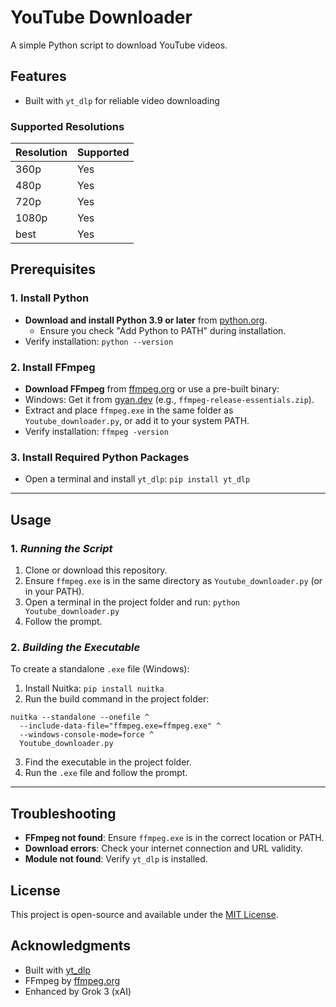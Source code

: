 # YouTube Downloader

A simple Python script to download YouTube videos.

## Features
- Built with `yt_dlp` for reliable video downloading
### Supported Resolutions
| Resolution | Supported |
|------------|-----------|
| 360p       | Yes       |
| 480p       | Yes       |
| 720p       | Yes       |
| 1080p      | Yes       |
| best       | Yes       |

## Prerequisites

### 1. Install Python
- **Download and install Python 3.9 or later** from [python.org](https://www.python.org/downloads/).
  - Ensure you check "Add Python to PATH" during installation.
- Verify installation: `python --version`


### 2. Install FFmpeg
- **Download FFmpeg** from [ffmpeg.org](https://ffmpeg.org/download.html) or use a pre-built binary:
- Windows: Get it from [gyan.dev](https://www.gyan.dev/ffmpeg/builds/) (e.g., `ffmpeg-release-essentials.zip`).
- Extract and place `ffmpeg.exe` in the same folder as `Youtube_downloader.py`, or add it to your system PATH.
- Verify installation: `ffmpeg -version`

### 3. Install Required Python Packages
- Open a terminal and install `yt_dlp`: `pip install yt_dlp`

---
## Usage
### 1. *Running the Script*
1. Clone or download this repository.
2. Ensure `ffmpeg.exe` is in the same directory as `Youtube_downloader.py` (or in your PATH).
3. Open a terminal in the project folder and run: `python Youtube_downloader.py`
4. Follow the prompt.

### 2. *Building the Executable*
To create a standalone `.exe` file (Windows):
1. Install Nuitka: `pip install nuitka`
2. Run the build command in the project folder: 
```
nuitka --standalone --onefile ^
  --include-data-file="ffmpeg.exe=ffmpeg.exe" ^
  --windows-console-mode=force ^
  Youtube_downloader.py
```
3. Find the executable in the project folder.
4. Run the `.exe` file and follow the prompt.
---


## Troubleshooting
- **FFmpeg not found**: Ensure `ffmpeg.exe` is in the correct location or PATH.
- **Download errors**: Check your internet connection and URL validity.
- **Module not found**: Verify `yt_dlp` is installed.

## License
This project is open-source and available under the [MIT License](LICENSE).

## Acknowledgments
- Built with [yt_dlp](https://github.com/yt-dlp/yt-dlp)
- FFmpeg by [ffmpeg.org](https://ffmpeg.org/)
- Enhanced by Grok 3 (xAI)